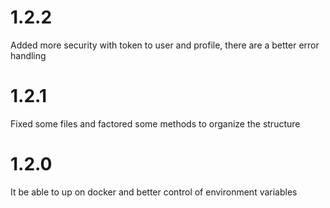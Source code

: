 # 1.2.2

Added more security with token to user and profile, there are a better error handling

# 1.2.1

Fixed some files and factored some methods to organize the structure

# 1.2.0

It be able to up on docker and better control of environment variables
